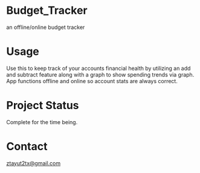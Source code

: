 # Budget_Tracker
an offline/online budget tracker

# Usage
Use this to keep track of your accounts financial health by utilizing an add and subtract feature along with a graph to show spending trends via graph. App functions offline and online so account stats are always correct.

# Project Status
Complete for the time being.

# Contact
ztayut2tx@gmail.com

